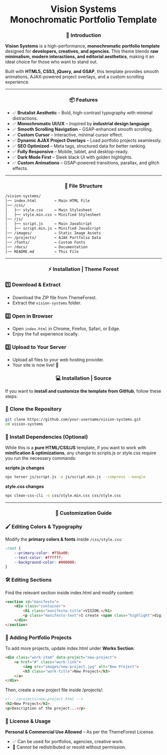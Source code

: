 <h1 align="center">Vision Systems <br/> Monochromatic Portfolio Template </h1>


<h3 align="center">🚀 Introduction</h3>

**Vision Systems** is a high-performance, **monochromatic portfolio template** designed for **developers, creatives, and agencies**. This theme blends **raw minimalism, modern interactions, and editorial aesthetics**, making it an ideal choice for those who want to stand out.

Built with **HTML5, CSS3, jQuery, and GSAP**, this template provides smooth animations, AJAX-powered project overlays, and a custom scrolling experience.

---

<h3 align="center">📦 Features</h1>

- ✅ **Brutalist Aesthetic** – Bold, high-contrast typography with minimal distractions.
- ✅ **Monochromatic UI/UX** – Inspired by **industrial design language**
- ✅ **Smooth Scrolling Navigation** – GSAP-enhanced smooth scrolling.
- ✅ **Custom Cursor** – Interactive, minimal cursor effect.
- ✅ **Dynamic AJAX Project Overlays** – Load portfolio projects seamlessly.
- ✅ **SEO Optimized** – Meta tags, structured data for better ranking.
- ✅ **Fully Responsive** – Mobile, tablet, and desktop-ready.
- ✅ **Dark Mode First** – Sleek black UI with golden highlights.
- ✅ **Custom Animations** – GSAP-powered transitions, parallax, and glitch effects.

---

<h3 align="center">📂 File Structure</h3>

```bash
/vision-systems/
│── index.html        → Main HTML File
│── /css/
│   ├── style.css     → Main Stylesheet
│   ├── style.min.css → Minified Stylesheet
│── /js/
│   ├── script.js     → Main JavaScript
│   ├── script.min.js → Minified JavaScript
│── /images/          → Static Image Assets
│── /projects/        → AJAX Portfolio Data
│── /fonts/           → Custom Fonts
│── /docs/            → Documentation
│── README.md         → This File
```

---

<h3 align="center">⚡ Installation | Theme Forest</h1>

### **1️⃣ Download & Extract**
- Download the ZIP file from ThemeForest.
- Extract the `vision-systems` folder.

### **2️⃣ Open in Browser**
- Open `index.html` in Chrome, Firefox, Safari, or Edge.
- Enjoy the full experience locally.

### **3️⃣ Upload to Your Server**
- Upload all files to your web hosting provider.
- Your site is now live! 🎉


<h3 align="center">💻 Installation | Source</h1>

If you want to **install and customize the template from GitHub**, follow these steps:

### **🔹 Clone the Repository**
```bash
git clone https://github.com/your-username/vision-systems.git
cd vision-systems
```

### **🔹 Install Dependencies (Optional)**
While this is a **pure HTML/CSS/JS** template, if you want to work with **minification & optimizations**, any change to scripts.js or style.css require  you run the necessary commands:

**scripts.js changes**

```bash
npx terser js/script.js -o js/script.min.js --compress --mangle
```

**style.css changes**

```bash
npx clean-css-cli -o css/style.min.css css/style.css
```

---

<h3 align="center">🎨 Customization Guide</h3>

### **🖌️ Editing Colors & Typography**
Modify the **primary colors & fonts** inside `/css/style.css`:
```css
:root {
    --primary-color: #f5ba00;
    --text-color: #ffffff;
    --background-color: #000000;
}
```

### **🛠 Editing Sections**

Find the relevant section inside index.html and modify content:

```html
<section id="manifesto">
    <div class="container">
        <h1 class="manifesto-title">VISION.</h1>
        <p class="manifesto-text">I create <span class="highlight">digital experiences</span> that disrupt conventions.</p>
    </div>
</section>
```

### **📜 Adding Portfolio Projects**

To add more projects, update index.html under **Works Section**:
```html
<div class="work-item" data-project="new-project">
    <a href="#" class="work-link">
        <img src="images/new-project.jpg" alt="New Project">
        <h3 class="work-title">New Project</h3>
    </a>
</div>
```

Then, create a new project file inside /projects/:
```html
<!-- /projects/new-project.html -->
<h2>New Project</h2>
<p>Description of the project...</p>
```

### **📄 License & Usage**

**Personal & Commercial Use Allowed** – As per the ThemeForest License.
- ✅ Can be used for portfolios, agencies, creative work.
- 🚫 Cannot be redistributed or resold without permission.